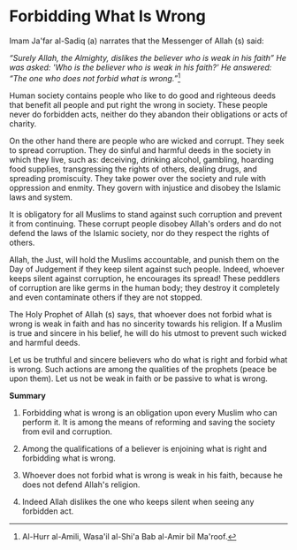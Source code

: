 Forbidding What Is Wrong
========================

Imam Ja'far al-Sadiq (a) narrates that the Messenger of Allah (s) said:

*“Surely Allah, the Almighty, dislikes the believer who is weak in his
faith” He was asked: 'Who is the believer who is weak in his faith?' He
answered: “The one who does not forbid what is wrong.”*[^1]

Human society contains people who like to do good and righteous deeds
that benefit all people and put right the wrong in society. These people
never do forbidden acts, neither do they abandon their obligations or
acts of charity.

On the other hand there are people who are wicked and corrupt. They seek
to spread corruption. They do sinful and harmful deeds in the society in
which they live, such as: deceiving, drinking alcohol, gambling,
hoarding food supplies, transgressing the rights of others, dealing
drugs, and spreading promiscuity. They take power over the society and
rule with oppression and enmity. They govern with injustice and disobey
the Islamic laws and system.

It is obligatory for all Muslims to stand against such corruption and
prevent it from continuing. These corrupt people disobey Allah's orders
and do not defend the laws of the Islamic society, nor do they respect
the rights of others.

Allah, the Just, will hold the Muslims accountable, and punish them on
the Day of Judgement if they keep silent against such people. Indeed,
whoever keeps silent against corruption, he encourages its spread! These
peddlers of corruption are like germs in the human body; they destroy it
completely and even contaminate others if they are not stopped.

The Holy Prophet of Allah (s) says, that whoever does not forbid what is
wrong is weak in faith and has no sincerity towards his religion. If a
Muslim is true and sincere in his belief, he will do his utmost to
prevent such wicked and harmful deeds.

Let us be truthful and sincere believers who do what is right and forbid
what is wrong. Such actions are among the qualities of the prophets
(peace be upon them). Let us not be weak in faith or be passive to what
is wrong.

**Summary**

1. Forbidding what is wrong is an obligation upon every Muslim who can
perform it. It is among the means of reforming and saving the society
from evil and corruption.

2. Among the qualifications of a believer is enjoining what is right and
forbidding what is wrong.

3. Whoever does not forbid what is wrong is weak in his faith, because
he does not defend Allah's religion.

4. Indeed Allah dislikes the one who keeps silent when seeing any
forbidden act.

[^1]: Al-Hurr al-Amili, Wasa'il al-Shi'a Bab al-Amir bil Ma'roof.


